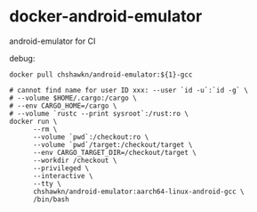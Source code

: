 # docker-android-emulator

android-emulator for CI


debug:

    docker pull chshawkn/android-emulator:${1}-gcc

    # cannot find name for user ID xxx: --user `id -u`:`id -g` \
    # --volume $HOME/.cargo:/cargo \
    # --env CARGO_HOME=/cargo \
    # --volume `rustc --print sysroot`:/rust:ro \
    docker run \
          --rm \
          --volume `pwd`:/checkout:ro \
          --volume `pwd`/target:/checkout/target \
          --env CARGO_TARGET_DIR=/checkout/target \
          --workdir /checkout \
          --privileged \
          --interactive \
          --tty \
          chshawkn/android-emulator:aarch64-linux-android-gcc \
          /bin/bash
